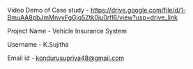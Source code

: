 Video Demo of Case study - https://drive.google.com/file/d/1-BmuAA8pbJmMnvyFgGjq5Ztk0ju0rfl6/view?usp=drive_link

Project Name - Vehicle Insurance System

Username - K.Sujitha

Email id - kondurusupriya48@gmail.com
